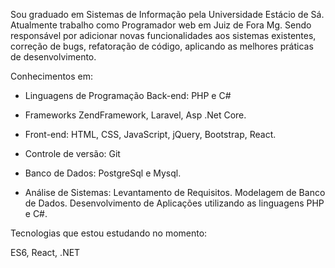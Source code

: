 Sou graduado em Sistemas de Informação pela Universidade Estácio de Sá. Atualmente trabalho como Programador web em Juiz de Fora Mg.
Sendo responsável por adicionar novas funcionalidades aos sistemas existentes, correção de bugs, refatoração de código, aplicando as melhores práticas de desenvolvimento.

Conhecimentos em:
- Linguagens de Programação Back-end: PHP e C#
- Frameworks ZendFramework, Laravel, Asp .Net Core.

- Front-end: HTML, CSS, JavaScript, jQuery, Bootstrap, React.

- Controle de versão: Git

- Banco de Dados: PostgreSql e Mysql.

- Análise de Sistemas: Levantamento de Requisitos.
Modelagem de Banco de Dados.
Desenvolvimento de Aplicações utilizando as linguagens PHP e C#.

Tecnologias que estou estudando no momento:

ES6, React, .NET
   

